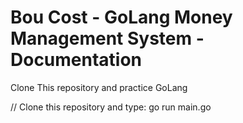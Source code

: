 # Bou Cost - GoLang Money Management System - Documentation
Clone This repository and practice GoLang


// Clone this repository and type: go run main.go